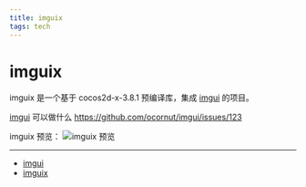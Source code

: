 ```yaml
---
title: imguix
tags: tech
---
```


# imguix

imguix 是一个基于 cocos2d-x-3.8.1 预编译库，集成 [imgui](imgui) 的项目。

[imgui](imgui) 可以做什么 https://github.com/ocornut/imgui/issues/123

imguix 预览：
![imguix 预览](https://cloud.githubusercontent.com/assets/5056328/11366275/2f01e254-92e7-11e5-9854-587a409e1e68.png)

---

- [imgui](github.com/ocornut/imgui)
- [imguix](https://github.com/c0i/imguix)
